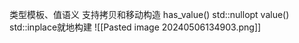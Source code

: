 类型模板、值语义
支持拷贝和移动构造
has_value()
std::nullopt
value()
std::inplace就地构建
![[Pasted image 20240506134903.png]]